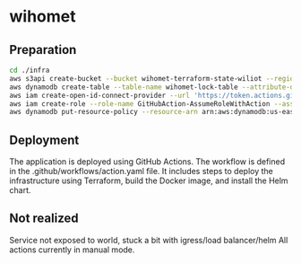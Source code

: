 # wihomet

## Preparation

```bash
cd ./infra
aws s3api create-bucket --bucket wihomet-terraform-state-wiliot --region us-east-1
aws dynamodb create-table --table-name wihomet-lock-table --attribute-definitions AttributeName=LockID,AttributeType=S --key-schema AttributeName=LockID,KeyType=HASH --provisioned-throughput ReadCapacityUnits=5,WriteCapacityUnits=5 --region us-east-1
aws iam create-open-id-connect-provider --url 'https://token.actions.githubusercontent.com' --thumbprint-list "6938fd4d98bab03faadb97b34396831e3780aea1" --client-id-list 'sts.amazonaws.com'
aws iam create-role --role-name GitHubAction-AssumeRoleWithAction --assume-role-policy-document file://./trustpolicyforGitHubOIDC.json
aws dynamodb put-resource-policy --resource-arn arn:aws:dynamodb:us-east-1:092988563851:table/wihomet-lock-table --policy file://dynamodb_table_policy.json

```

## Deployment

The application is deployed using GitHub Actions. The workflow is defined in the .github/workflows/action.yaml file. It includes steps to deploy the infrastructure using Terraform, build the Docker image, and install the Helm chart.

## Not realized

Service not exposed to world, stuck a bit with igress/load balancer/helm
All actions currently in manual mode.
